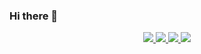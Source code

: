 ### Hi there 👋

<p align="center">
  
  <a href="https://github.com/lamld203844">
    <img src="https://github-readme-stats.vercel.app/api?username=lamld203844&show_icons=true&theme=transparent" />
  </a>
  
  <a href="https://github.com/lamld203844">
    <img src="https://github-readme-streak-stats.herokuapp.com/?user=lamld203844&hide_border=true&card_width=338&theme=transparent" />
  </a>
  
  <a href="https://github.com/lamld203844">
    <img src="http://github-profile-summary-cards.vercel.app/api/cards/stats?username=lamld203844&theme=transparent" />
  </a>

  <a href="https://github.com/lamld203844">
    <img src="https://github-readme-stats.vercel.app/api/top-langs/?username=lamld203844&layout=compact" />
  </a>

</p>


<!--
**lamld203844/lamld203844** is a ✨ _special_ ✨ repository because its `README.md` (this file) appears on your GitHub profile.

Here are some ideas to get you started:

- 🔭 I’m currently working on ...
- 🌱 I’m currently learning ...
- 👯 I’m looking to collaborate on ...
- 🤔 I’m looking for help with ...
- 💬 Ask me about ...
- 📫 How to reach me: ...
- 😄 Pronouns: ...
- ⚡ Fun fact: ...
-->

